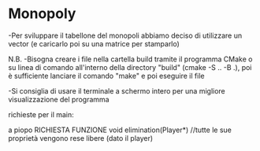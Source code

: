 # Monopoly
-Per sviluppare il tabellone del monopoli abbiamo deciso di utilizzare un vector
(e caricarlo poi su una matrice per stamparlo)

N.B.
-Bisogna creare i file nella cartella build tramite il programma CMake o su linea di comando all'interno della directory "build" (cmake -S .. -B .), poi è sufficiente lanciare il comando "make" e poi eseguire il file

-Si consiglia di usare il terminale a schermo intero per una migliore visualizzazione del programma


richieste per il main:

a piopo
RICHIESTA FUNZIONE void elimination(Player*)
//tutte le sue proprietà vengono rese libere (dato il player)
